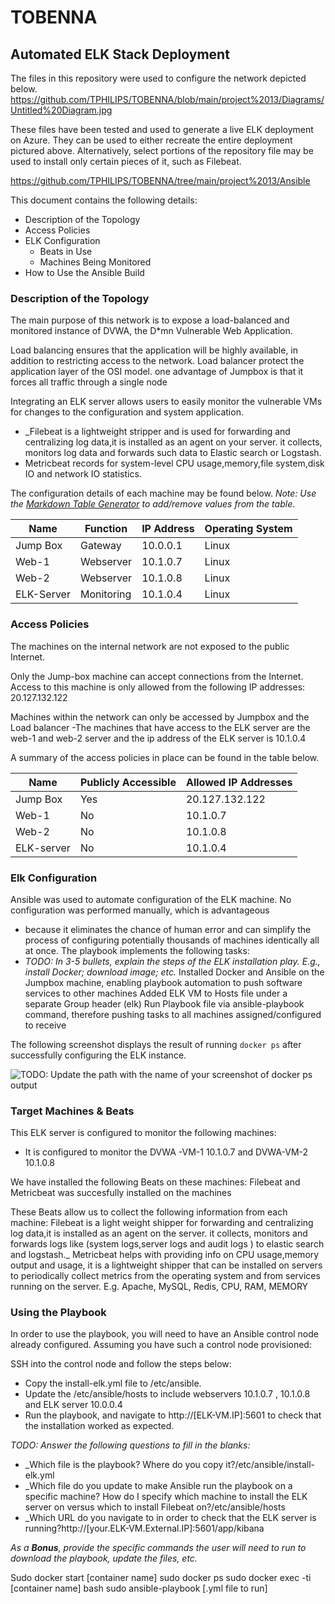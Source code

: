 # TOBENNA
## Automated ELK Stack Deployment

The files in this repository were used to configure the network depicted below.
https://github.com/TPHILIPS/TOBENNA/blob/main/project%2013/Diagrams/Untitled%20Diagram.jpg

These files have been tested and used to generate a live ELK deployment on Azure. They can be used to either recreate the entire deployment pictured above. Alternatively, select portions of the repository file may be used to install only certain pieces of it, such as Filebeat.

  https://github.com/TPHILIPS/TOBENNA/tree/main/project%2013/Ansible

This document contains the following details:
- Description of the Topology
- Access Policies
- ELK Configuration
  - Beats in Use
  - Machines Being Monitored
- How to Use the Ansible Build


### Description of the Topology

The main purpose of this network is to expose a load-balanced and monitored instance of DVWA, the D*mn Vulnerable Web Application.

Load balancing ensures that the application will be highly available, in addition to restricting access to the network.
Load balancer protect the application layer of the OSI model. one advantage of Jumpbox is that it forces all traffic through a single node

Integrating an ELK server allows users to easily monitor the vulnerable VMs for changes to the configuration and system application.
- _Filebeat is a lightweight stripper and is used for forwarding and centralizing log data,it is installed as an agent on your server. it collects, monitors log data and forwards such data to Elastic search or Logstash.
- Metricbeat records for system-level CPU usage,memory,file system,disk IO and network IO statistics.

The configuration details of each machine may be found below.
_Note: Use the [Markdown Table Generator](http://www.tablesgenerator.com/markdown_tables) to add/remove values from the table_.

| Name     | Function | IP Address | Operating System |
|----------|----------|------------|------------------|
| Jump Box | Gateway  | 10.0.0.1   | Linux            |
| Web-1     |Webserver          |   10.1.0.7       |       Linux           |
| Web-2    |Webserver          |  10.1.0.8        |    Linux              |
| ELK-Server    |    Monitoring      |  10.1.0.4          | Linux                 |

### Access Policies

The machines on the internal network are not exposed to the public Internet. 

Only the Jump-box machine can accept connections from the Internet. Access to this machine is only allowed from the following IP addresses:
20.127.132.122

Machines within the network can only be accessed by Jumpbox and the Load balancer
-The machines that have access to the ELK server are the web-1 and web-2 server and the ip address of the ELK server is 10.1.0.4

A summary of the access policies in place can be found in the table below.

| Name     | Publicly Accessible | Allowed IP Addresses |
|----------|---------------------|----------------------|
| Jump Box | Yes            | 20.127.132.122    |
|  Web-1   |    No              |  10.1.0.7                    |
|  Web-2   |   No               | 10.1.0.8                     |
|   ELK-server      |  No      |     10.1.0.4                |
### Elk Configuration

Ansible was used to automate configuration of the ELK machine. No configuration was performed manually, which is advantageous 
- because it eliminates the chance of human error and can simplify the process of configuring potentially thousands of machines identically all at once.
The playbook implements the following tasks:
- _TODO: In 3-5 bullets, explain the steps of the ELK installation play. E.g., install Docker; download image; etc._
Installed Docker and Ansible on the Jumpbox machine, enabling playbook automation to push software services to other machines
Added ELK VM to Hosts file under a separate Group header (elk)
Run Playbook file via ansible-playbook command, therefore pushing tasks to all machines assigned/configured to receive

The following screenshot displays the result of running `docker ps` after successfully configuring the ELK instance.

![TODO: Update the path with the name of your screenshot of docker ps output](Images/docker_ps_output.png)

### Target Machines & Beats
This ELK server is configured to monitor the following machines:
- It is configured to monitor the DVWA -VM-1 10.1.0.7 and DVWA-VM-2 10.1.0.8

We have installed the following Beats on these machines:
Filebeat and Metricbeat was succesfully installed on the machines

These Beats allow us to collect the following information from each machine:
Filebeat is a light weight shipper for forwarding and centralizing log data,it is installed as an agent on the server. it collects, monitors and forwards logs like (system logs,server logs and audit logs ) to elastic search and logstash._
Metricbeat helps with providing info on CPU usage,memory output and usage, it is a lightweight shipper that can be installed on servers to periodically collect metrics from the operating system and from services running on the server. E.g. Apache, MySQL, Redis, CPU, RAM, MEMORY

### Using the Playbook
In order to use the playbook, you will need to have an Ansible control node already configured. Assuming you have such a control node provisioned: 

SSH into the control node and follow the steps below:
- Copy the install-elk.yml file to /etc/ansible.
- Update the /etc/ansible/hosts to include webservers 10.1.0.7 , 10.1.0.8 and ELK server 10.0.0.4
- Run the playbook, and navigate to http://[ELK-VM.IP]:5601 to check that the installation worked as expected.

_TODO: Answer the following questions to fill in the blanks:_
- _Which file is the playbook? Where do you copy it?/etc/ansible/install-elk.yml
- _Which file do you update to make Ansible run the playbook on a specific machine? How do I specify which machine to install the ELK server on versus which to install Filebeat on?/etc/ansible/hosts
- _Which URL do you navigate to in order to check that the ELK server is running?http://[your.ELK-VM.External.IP]:5601/app/kibana

_As a **Bonus**, provide the specific commands the user will need to run to download the playbook, update the files, etc._

Sudo docker start [container name]
sudo docker ps
sudo docker exec -ti [container name] bash
sudo ansible-playbook [.yml file to run]
